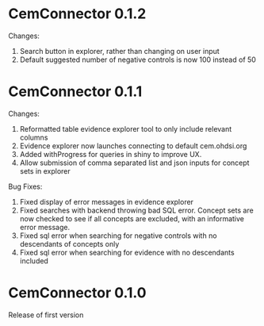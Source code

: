 CemConnector 0.1.2
==================
Changes:
1. Search button in explorer, rather than changing on user input
2. Default suggested number of negative controls is now 100 instead of 50


CemConnector 0.1.1
==================
Changes:
1. Reformatted table evidence explorer tool to only include relevant columns
2. Evidence explorer now launches connecting to default cem.ohdsi.org
3. Added withProgress for queries in shiny to improve UX.
4. Allow submission of comma separated list and json inputs for concept sets in explorer

Bug Fixes:
1. Fixed display of error messages in evidence explorer
2. Fixed searches with backend throwing bad SQL error.
   Concept sets are now checked to see if all concepts are excluded, with an informative error message.
3. Fixed sql error when searching for negative controls with no descendants of concepts only
4. Fixed sql error when searching for evidence with no descendants included

CemConnector 0.1.0
==================
Release of first version